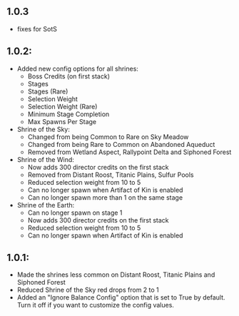 ## 1.0.3
* fixes for SotS
## 1.0.2:
* Added new config options for all shrines:
	* Boss Credits (on first stack)
	* Stages
	* Stages (Rare)
	* Selection Weight
	* Selection Weight (Rare)
	* Minimum Stage Completion
	* Max Spawns Per Stage
* Shrine of the Sky:
	* Changed from being Common to Rare on Sky Meadow
	* Changed from being Rare to Common on Abandoned Aqueduct
	* Removed from Wetland Aspect, Rallypoint Delta and Siphoned Forest
* Shrine of the Wind:
	* Now adds 300 director credits on the first stack
	* Removed from Distant Roost, Titanic Plains, Sulfur Pools
	* Reduced selection weight from 10 to 5
	* Can no longer spawn when Artifact of Kin is enabled
	* Can no longer spawn more than 1 on the same stage
* Shrine of the Earth:
	* Can no longer spawn on stage 1
	* Now adds 300 director credits on the first stack
	* Reduced selection weight from 10 to 5
	* Can no longer spawn when Artifact of Kin is enabled
## 1.0.1:
* Made the shrines less common on Distant Roost, Titanic Plains and Siphoned Forest
* Reduced Shrine of the Sky red drops from 2 to 1
* Added an "Ignore Balance Config" option that is set to True by default. Turn it off if you want to customize the config values.
